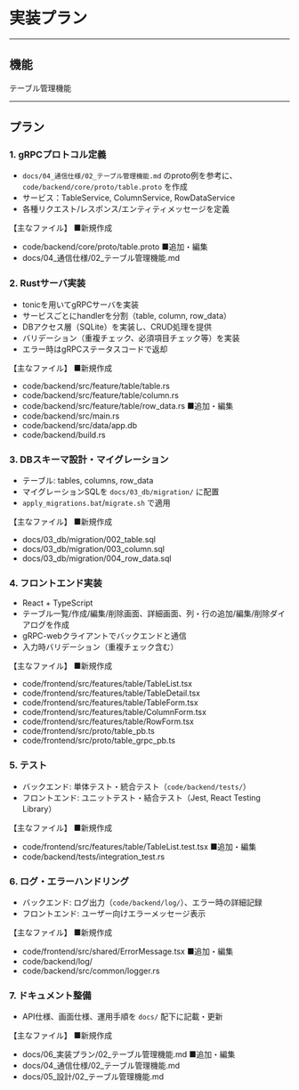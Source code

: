 # 実装プラン

---

## 機能

テーブル管理機能

---

## プラン
### 1. gRPCプロトコル定義
- `docs/04_通信仕様/02_テーブル管理機能.md` のproto例を参考に、`code/backend/core/proto/table.proto` を作成
- サービス：TableService, ColumnService, RowDataService
- 各種リクエスト/レスポンス/エンティティメッセージを定義

【主なファイル】
■新規作成
- code/backend/core/proto/table.proto
■追加・編集
- docs/04_通信仕様/02_テーブル管理機能.md

### 2. Rustサーバ実装
- tonicを用いてgRPCサーバを実装
- サービスごとにhandlerを分割（table, column, row_data）
- DBアクセス層（SQLite）を実装し、CRUD処理を提供
- バリデーション（重複チェック、必須項目チェック等）を実装
- エラー時はgRPCステータスコードで返却

【主なファイル】
■新規作成
- code/backend/src/feature/table/table.rs
- code/backend/src/feature/table/column.rs
- code/backend/src/feature/table/row_data.rs
■追加・編集
- code/backend/src/main.rs
- code/backend/src/data/app.db
- code/backend/build.rs

### 3. DBスキーマ設計・マイグレーション
- テーブル: tables, columns, row_data
- マイグレーションSQLを `docs/03_db/migration/` に配置
- `apply_migrations.bat`/`migrate.sh` で適用

【主なファイル】
■新規作成
- docs/03_db/migration/002_table.sql
- docs/03_db/migration/003_column.sql
- docs/03_db/migration/004_row_data.sql

### 4. フロントエンド実装
- React + TypeScript
- テーブル一覧/作成/編集/削除画面、詳細画面、列・行の追加/編集/削除ダイアログを作成
- gRPC-webクライアントでバックエンドと通信
- 入力時バリデーション（重複チェック含む）

【主なファイル】
■新規作成
- code/frontend/src/features/table/TableList.tsx
- code/frontend/src/features/table/TableDetail.tsx
- code/frontend/src/features/table/TableForm.tsx
- code/frontend/src/features/table/ColumnForm.tsx
- code/frontend/src/features/table/RowForm.tsx
- code/frontend/src/proto/table_pb.ts
- code/frontend/src/proto/table_grpc_pb.ts

### 5. テスト
- バックエンド: 単体テスト・統合テスト（`code/backend/tests/`）
- フロントエンド: ユニットテスト・結合テスト（Jest, React Testing Library）

【主なファイル】
■新規作成
- code/frontend/src/features/table/TableList.test.tsx
■追加・編集
- code/backend/tests/integration_test.rs

### 6. ログ・エラーハンドリング
- バックエンド: ログ出力（`code/backend/log/`）、エラー時の詳細記録
- フロントエンド: ユーザー向けエラーメッセージ表示

【主なファイル】
■新規作成
- code/frontend/src/shared/ErrorMessage.tsx
■追加・編集
- code/backend/log/
- code/backend/src/common/logger.rs

### 7. ドキュメント整備
- API仕様、画面仕様、運用手順を `docs/` 配下に記載・更新

【主なファイル】
■新規作成
- docs/06_実装プラン/02_テーブル管理機能.md
■追加・編集
- docs/04_通信仕様/02_テーブル管理機能.md
- docs/05_設計/02_テーブル管理機能.md
